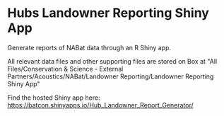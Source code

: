 # Hubs Landowner Reporting Shiny App
Generate reports of NABat data through an R Shiny app.

All relevant data files and other supporting files are stored on Box at "All Files/Conservation & Science - External Partners/Acoustics/NABat/Landowner Reporting/Landowner Reporting Shiny App"

Find the hosted Shiny app here: https://batcon.shinyapps.io/Hub_Landowner_Report_Generator/
